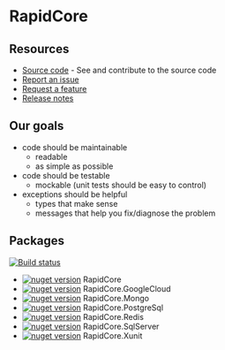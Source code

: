 # RapidCore

## Resources

- [Source code](https://github.com/rapidcore/rapidcore) - See and contribute to the source code
- [Report an issue](https://github.com/rapidcore/rapidcore/issues)
- [Request a feature](https://github.com/rapidcore/rapidcore/issues)
- [Release notes](https://github.com/rapidcore/rapidcore/releases)

## Our goals

- code should be maintainable
    - readable
    - as simple as possible
- code should be testable 
    - mockable (unit tests should be easy to control)
- exceptions should be helpful
    - types that make sense
    - messages that help you fix/diagnose the problem

## Packages

[![Build status](https://ci.appveyor.com/api/projects/status/ja3vf8fp1ros6q4t/branch/master?svg=true)](https://ci.appveyor.com/project/nover/rapidcore/branch/master)

- [![nuget version][core-nuget-image]][core-nuget-url] RapidCore
- [![nuget version][google-cloud-nuget-image]][google-cloud-nuget-url] RapidCore.GoogleCloud
- [![nuget version][mongo-nuget-image]][mongo-nuget-url] RapidCore.Mongo
- [![nuget version][postgres-nuget-image]][postgres-nuget-url] RapidCore.PostgreSql
- [![nuget version][redis-nuget-image]][redis-nuget-url] RapidCore.Redis
- [![nuget version][sqlserver-nuget-image]][sqlserver-nuget-url] RapidCore.SqlServer
- [![nuget version][xunit-nuget-image]][xunit-nuget-url] RapidCore.Xunit

[core-nuget-image]: https://img.shields.io/nuget/v/RapidCore.svg
[core-nuget-url]: https://www.nuget.org/packages/RapidCore

[google-cloud-nuget-image]: https://img.shields.io/nuget/v/RapidCore.GoogleCloud.svg
[google-cloud-nuget-url]: https://www.nuget.org/packages/RapidCore.GoogleCloud

[mongo-nuget-image]: https://img.shields.io/nuget/v/RapidCore.Mongo.svg
[mongo-nuget-url]: https://www.nuget.org/packages/RapidCore.Mongo

[postgres-nuget-image]: https://img.shields.io/nuget/v/RapidCore.PostgreSql.svg
[postgres-nuget-url]: https://www.nuget.org/packages/RapidCore.PostgreSql

[redis-nuget-image]: https://img.shields.io/nuget/v/RapidCore.Redis.svg
[redis-nuget-url]: https://www.nuget.org/packages/RapidCore.Redis

[sqlserver-nuget-image]: https://img.shields.io/nuget/v/RapidCore.SqlServer.svg
[sqlserver-nuget-url]: https://www.nuget.org/packages/RapidCore.SqlServer

[xunit-nuget-image]: https://img.shields.io/nuget/v/RapidCore.Xunit.svg
[xunit-nuget-url]: https://www.nuget.org/packages/RapidCore.Xunit
